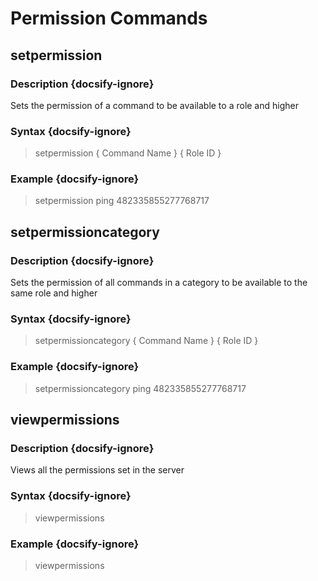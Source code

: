 # Permission Commands
## setpermission
### Description {docsify-ignore}
Sets the permission of a command to be available to a role and higher
### Syntax {docsify-ignore}

> setpermission { Command Name } { Role ID }

### Example {docsify-ignore}

> setpermission ping 482335855277768717

## setpermissioncategory
### Description {docsify-ignore}
Sets the permission of all commands in a category to be available to the same role and higher
### Syntax {docsify-ignore}

> setpermissioncategory { Command Name } { Role ID }

### Example {docsify-ignore}

> setpermissioncategory ping 482335855277768717

## viewpermissions
### Description {docsify-ignore}
Views all the permissions set in the server
### Syntax {docsify-ignore}

> viewpermissions

### Example {docsify-ignore}

> viewpermissions

